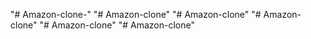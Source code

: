 "# Amazon-clone-" 
"# Amazon-clone" 
"# Amazon-clone" 
"# Amazon-clone" 
"# Amazon-clone" 
"# Amazon-clone" 
